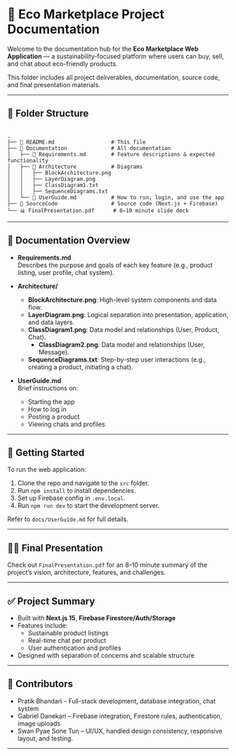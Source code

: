 # 🌿 Eco Marketplace Project Documentation

Welcome to the documentation hub for the **Eco Marketplace Web Application** — a sustainability-focused platform where users can buy, sell, and chat about eco-friendly products.

This folder includes all project deliverables, documentation, source code, and final presentation materials.

---

## 📁 Folder Structure

```

.
├── 📄 README.md                  # This file
├── 📁 Documentation              # All documentation
│   ├── 📝 Requirements.md        # Feature descriptions & expected functionality
│   ├── 🧱 Architecture           # Diagrams
│   │   ├── BlockArchitecture.png
│   │   ├── LayerDiagram.png
│   │   ├── ClassDiagram1.txt
│   │   ├── SequenceDiagrams.txt
│   └── 📘 UserGuide.md           # How to run, login, and use the app
├── 📁 SourceCode                 # Source code (Next.js + Firebase)
└── 📊 FinalPresentation.pdf      # 8–10 minute slide deck

```

---

## 📄 Documentation Overview

- **Requirements.md**  
  Describes the purpose and goals of each key feature (e.g., product listing, user profile, chat system).

- **Architecture/**
  - **BlockArchitecture.png**: High-level system components and data flow.
  - **LayerDiagram.png**: Logical separation into presentation, application, and data layers.
  - **ClassDiagram1.png**: Data model and relationships (User, Product, Chat).
	- **ClassDiagram2.png**: Data model and relationships (User, Message).
  - **SequenceDiagrams.txt**: Step-by-step user interactions (e.g., creating a product, initiating a chat).

- **UserGuide.md**  
  Brief instructions on:
  - Starting the app
  - How to log in
  - Posting a product
  - Viewing chats and profiles

---

## 🚀 Getting Started

To run the web application:

1. Clone the repo and navigate to the `src` folder.
2. Run `npm install` to install dependencies.
3. Set up Firebase config in `.env.local`.
4. Run `npm run dev` to start the development server.

Refer to `docs/UserGuide.md` for full details.

---

## 🧑‍🏫 Final Presentation

Check out `FinalPresentation.pdf` for an 8–10 minute summary of the project’s vision, architecture, features, and challenges.

---

## ✅ Project Summary

- Built with **Next.js 15**, **Firebase Firestore/Auth/Storage**
- Features include:
  - Sustainable product listings
  - Real-time chat per product
  - User authentication and profiles
- Designed with separation of concerns and scalable structure

---

## 🤝 Contributors

* Pratik Bhandari – Full-stack development, database integration, chat system
* Gabriel Danekari – Firebase integration, Firestore rules, authentication, image uploads
* Swan Pyae Sone Tun – UI/UX, handled design consistency, responsive layout, and testing.

---